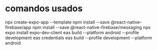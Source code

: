 # comandos usados

npx create-expo-app --template
npm install --save @react-native-firebase/app
npm install --save @react-native-firebase/messaging
npx expo install expo-dev-client
eas build --platform android --profile development
eas credentials
eas build --profile development --platform android
